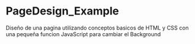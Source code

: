# PageDesign_Example
Diseño de una pagina utilizando conceptos basicos de HTML  y CSS con una pequeña funcion JavaScript para cambiar el Background
